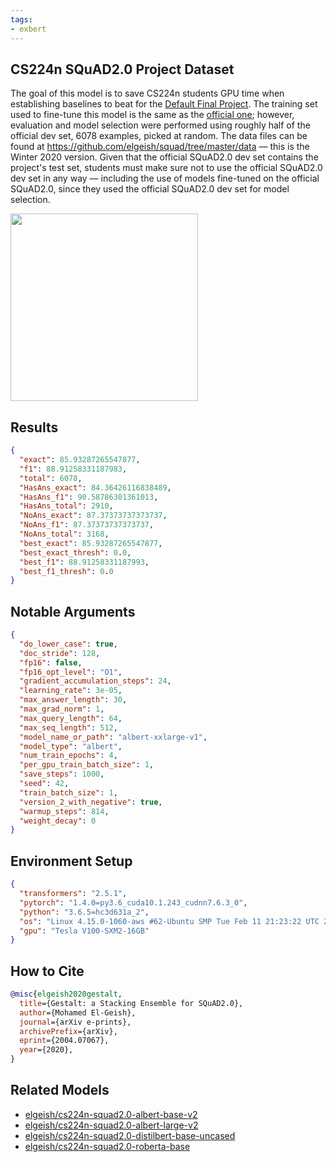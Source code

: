 ```yaml
---
tags:
- exbert
---
```


## CS224n SQuAD2.0 Project Dataset
The goal of this model is to save CS224n students GPU time when establishing
baselines to beat for the [Default Final Project](http://web.stanford.edu/class/cs224n/project/default-final-project-handout.pdf).
The training set used to fine-tune this model is the same as
the [official one](https://rajpurkar.github.io/SQuAD-explorer/); however,
evaluation and model selection were performed using roughly half of the official
dev set, 6078 examples, picked at random. The data files can be found at
<https://github.com/elgeish/squad/tree/master/data> — this is the Winter 2020
version. Given that the official SQuAD2.0 dev set contains the project's test
set, students must make sure not to use the official SQuAD2.0 dev set in any way
— including the use of models fine-tuned on the official SQuAD2.0, since they
used the official SQuAD2.0 dev set for model selection.

<a href="https://huggingface.co/exbert/?model=elgeish/cs224n-squad2.0-albert-xxlarge-v1">
	<img width="300px" src="https://cdn-media.huggingface.co/exbert/button.png">
</a>

## Results
```json
{
  "exact": 85.93287265547877,
  "f1": 88.91258331187983,
  "total": 6078,
  "HasAns_exact": 84.36426116838489,
  "HasAns_f1": 90.58786301361013,
  "HasAns_total": 2910,
  "NoAns_exact": 87.37373737373737,
  "NoAns_f1": 87.37373737373737,
  "NoAns_total": 3168,
  "best_exact": 85.93287265547877,
  "best_exact_thresh": 0.0,
  "best_f1": 88.91258331187993,
  "best_f1_thresh": 0.0
}
```

## Notable Arguments
```json
{
  "do_lower_case": true,
  "doc_stride": 128,
  "fp16": false,
  "fp16_opt_level": "O1",
  "gradient_accumulation_steps": 24,
  "learning_rate": 3e-05,
  "max_answer_length": 30,
  "max_grad_norm": 1,
  "max_query_length": 64,
  "max_seq_length": 512,
  "model_name_or_path": "albert-xxlarge-v1",
  "model_type": "albert",
  "num_train_epochs": 4,
  "per_gpu_train_batch_size": 1,
  "save_steps": 1000,
  "seed": 42,
  "train_batch_size": 1,
  "version_2_with_negative": true,
  "warmup_steps": 814,
  "weight_decay": 0
}
```

## Environment Setup
```json
{
  "transformers": "2.5.1",
  "pytorch": "1.4.0=py3.6_cuda10.1.243_cudnn7.6.3_0",
  "python": "3.6.5=hc3d631a_2",
  "os": "Linux 4.15.0-1060-aws #62-Ubuntu SMP Tue Feb 11 21:23:22 UTC 2020 x86_64 x86_64 x86_64 GNU/Linux",
  "gpu": "Tesla V100-SXM2-16GB"
}
```

## How to Cite
```BibTeX
@misc{elgeish2020gestalt,
  title={Gestalt: a Stacking Ensemble for SQuAD2.0},
  author={Mohamed El-Geish},
  journal={arXiv e-prints},
  archivePrefix={arXiv},
  eprint={2004.07067},
  year={2020},
}
```

## Related Models
* [elgeish/cs224n-squad2.0-albert-base-v2](https://huggingface.co/elgeish/cs224n-squad2.0-albert-base-v2)
* [elgeish/cs224n-squad2.0-albert-large-v2](https://huggingface.co/elgeish/cs224n-squad2.0-albert-large-v2)
* [elgeish/cs224n-squad2.0-distilbert-base-uncased](https://huggingface.co/elgeish/cs224n-squad2.0-distilbert-base-uncased)
* [elgeish/cs224n-squad2.0-roberta-base](https://huggingface.co/elgeish/cs224n-squad2.0-roberta-base)
